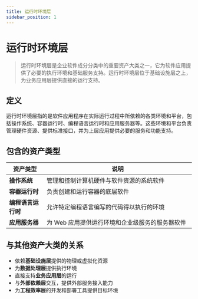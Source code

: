 ```yaml
---
title: 运行时环境层
sidebar_position: 1
---
```



# 运行时环境层

> 运行时环境层是企业软件成分分类中的重要资产大类之一，它为软件应用提供了必要的执行环境和基础服务支持。运行时环境层位于基础设施层之上，为业务应用层提供直接的运行支持。

## <b>定义</b>

运行时环境层指的是软件应用程序在实际运行过程中所依赖的各类环境和平台，包括操作系统、容器运行时、编程语言运行时和应用服务器等。这些环境和平台负责管理硬件资源、提供标准接口，并为上层应用提供必要的服务和功能支持。

## <b>包含的资产类型</b>

<table header_row="1">
<colgroup>
<col width="142"/>
<col width="606"/>
</colgroup>
<thead>
<tr><th>资产类型</th><th>说明</th></tr>
</thead>
<tbody>
<tr><td><b>操作系统</b></td><td>管理和控制计算机硬件与软件资源的系统软件</td></tr>
<tr><td><b>容器运行时</b></td><td>负责创建和运行容器的底层软件</td></tr>
<tr><td><b>编程语言运行时</b></td><td>允许特定编程语言编写的代码得以执行的环境</td></tr>
<tr><td><b>应用服务器</b></td><td>为 Web 应用提供运行环境和企业级服务的服务器软件</td></tr>
</tbody>
</table>

## <b>与其他资产大类的关系</b>

- 依赖<b>基础设施层</b>提供的物理或虚拟化资源
- 为<b>数据处理层</b>提供执行环境
- 直接支持<b>业务应用层</b>的运行
- 与<b>外部依赖层</b>交互，提供外部服务接入能力
- 为<b>工程效率层</b>的开发和部署工具提供目标环境

